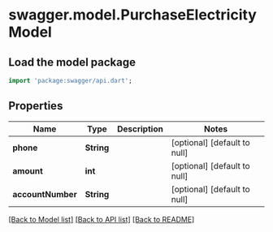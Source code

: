 # swagger.model.PurchaseElectricityModel

## Load the model package
```dart
import 'package:swagger/api.dart';
```

## Properties
Name | Type | Description | Notes
------------ | ------------- | ------------- | -------------
**phone** | **String** |  | [optional] [default to null]
**amount** | **int** |  | [optional] [default to null]
**accountNumber** | **String** |  | [optional] [default to null]

[[Back to Model list]](../README.md#documentation-for-models) [[Back to API list]](../README.md#documentation-for-api-endpoints) [[Back to README]](../README.md)

